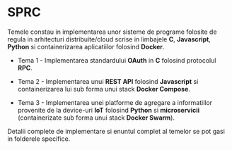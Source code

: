 # SPRC

Temele constau in implementarea unor sisteme de programe folosite de regula in arhitecturi distribuite/cloud scrise in limbajele **C**, **Javascript**, **Python** si containerizarea aplicatiilor folosind **Docker**.

* Tema 1 - Implementarea standardului **OAuth** in **C** folosind protocolul **RPC**.

* Tema 2 - Implementarea unui **REST API** folosind **Javascript** si containerizarea lui sub forma unui stack **Docker Compose**.

* Tema 3 - Implementarea unei platforme de agregare a informatiilor provenite de la device-uri **IoT** folosind **Python** si **microservicii** (containerizate sub forma unui stack **Docker Swarm**).

Detalii complete de implementare si enuntul complet al temelor se pot gasi in folderele specifice.